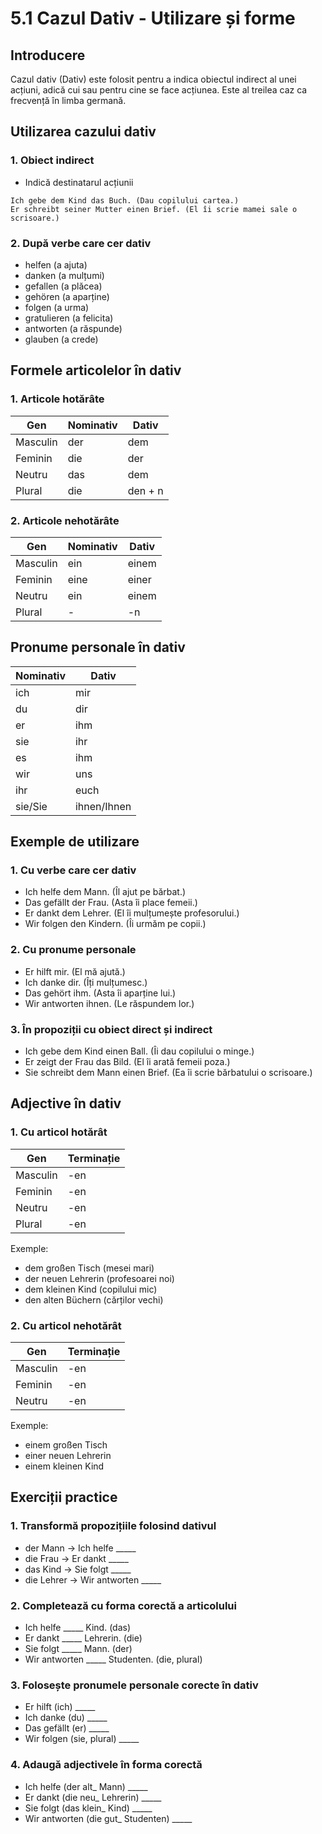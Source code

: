# 5.1 Cazul Dativ - Utilizare și forme

## Introducere
Cazul dativ (Dativ) este folosit pentru a indica obiectul indirect al unei acțiuni, adică cui sau pentru cine se face acțiunea. Este al treilea caz ca frecvență în limba germană.

## Utilizarea cazului dativ

### 1. Obiect indirect
- Indică destinatarul acțiunii
```
Ich gebe dem Kind das Buch. (Dau copilului cartea.)
Er schreibt seiner Mutter einen Brief. (El îi scrie mamei sale o scrisoare.)
```

### 2. După verbe care cer dativ
- helfen (a ajuta)
- danken (a mulțumi)
- gefallen (a plăcea)
- gehören (a aparține)
- folgen (a urma)
- gratulieren (a felicita)
- antworten (a răspunde)
- glauben (a crede)

## Formele articolelor în dativ

### 1. Articole hotărâte
| Gen        | Nominativ | Dativ    |
|------------|-----------|-----------|
| Masculin   | der       | dem      |
| Feminin    | die       | der      |
| Neutru     | das       | dem      |
| Plural     | die       | den + n  |

### 2. Articole nehotărâte
| Gen        | Nominativ | Dativ    |
|------------|-----------|-----------|
| Masculin   | ein       | einem    |
| Feminin    | eine      | einer    |
| Neutru     | ein       | einem    |
| Plural     | -         | -n       |

## Pronume personale în dativ

| Nominativ | Dativ     |
|-----------|-----------|
| ich       | mir      |
| du        | dir      |
| er        | ihm      |
| sie       | ihr      |
| es        | ihm      |
| wir       | uns      |
| ihr       | euch     |
| sie/Sie   | ihnen/Ihnen |

## Exemple de utilizare

### 1. Cu verbe care cer dativ
- Ich helfe dem Mann. (Îl ajut pe bărbat.)
- Das gefällt der Frau. (Asta îi place femeii.)
- Er dankt dem Lehrer. (El îi mulțumește profesorului.)
- Wir folgen den Kindern. (Îi urmăm pe copii.)

### 2. Cu pronume personale
- Er hilft mir. (El mă ajută.)
- Ich danke dir. (Îți mulțumesc.)
- Das gehört ihm. (Asta îi aparține lui.)
- Wir antworten ihnen. (Le răspundem lor.)

### 3. În propoziții cu obiect direct și indirect
- Ich gebe dem Kind einen Ball. (Îi dau copilului o minge.)
- Er zeigt der Frau das Bild. (El îi arată femeii poza.)
- Sie schreibt dem Mann einen Brief. (Ea îi scrie bărbatului o scrisoare.)

## Adjective în dativ

### 1. Cu articol hotărât
| Gen        | Terminație |
|------------|------------|
| Masculin   | -en       |
| Feminin    | -en       |
| Neutru     | -en       |
| Plural     | -en       |

Exemple:
- dem großen Tisch (mesei mari)
- der neuen Lehrerin (profesoarei noi)
- dem kleinen Kind (copilului mic)
- den alten Büchern (cărților vechi)

### 2. Cu articol nehotărât
| Gen        | Terminație |
|------------|------------|
| Masculin   | -en       |
| Feminin    | -en       |
| Neutru     | -en       |

Exemple:
- einem großen Tisch
- einer neuen Lehrerin
- einem kleinen Kind

## Exerciții practice

### 1. Transformă propozițiile folosind dativul
- der Mann → Ich helfe _____
- die Frau → Er dankt _____
- das Kind → Sie folgt _____
- die Lehrer → Wir antworten _____

### 2. Completează cu forma corectă a articolului
- Ich helfe _____ Kind. (das)
- Er dankt _____ Lehrerin. (die)
- Sie folgt _____ Mann. (der)
- Wir antworten _____ Studenten. (die, plural)

### 3. Folosește pronumele personale corecte în dativ
- Er hilft (ich) _____
- Ich danke (du) _____
- Das gefällt (er) _____
- Wir folgen (sie, plural) _____

### 4. Adaugă adjectivele în forma corectă
- Ich helfe (der alt_ Mann) _____
- Er dankt (die neu_ Lehrerin) _____
- Sie folgt (das klein_ Kind) _____
- Wir antworten (die gut_ Studenten) _____
